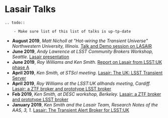 # Lasair Talks

```eval_rst
.. todo::

    - Make sure list of this list of talks is up-tp-date
```

*   **August 2019**, *Matt Nicholl at "Hot-wiring the Transient Universe" Northwestern University, Illinois.* [Talk and Demo session on LASAIR](https://sites.northwestern.edu/hotwired6/files/2019/08/NICHOLL.pdf)
*   **June 2019**, *Andy Lawrence at LSST Community Brokers Workshop, Seattle.* [Lasair presentation](https://lsst-uk.atlassian.net/wiki/download/attachments/745570305/201906_lawrence_lasair_cbw.pdf)
*   **June 2019**, *Roy Williams and Ken Smith.* [Report on Lasair from LSST:UK phase A](https://lsst-uk.atlassian.net/wiki/download/attachments/1146928/LUSC-A-08_lasair-ztf_transient_broker.pdf)
*   **April 2019**, *Ken Smith, at STScI meeting.* [Lasair: The UK: LSST Transient Server](https://lsst-uk.atlassian.net/wiki/download/attachments/745570305/Lasair_stsci_201904.pdf)
*   **April 2019**, *Roy Williams at the LSST:UK allhands meeting, Cardiff.* [Lasair: a ZTF broker and prototype LSST broker](https://lsst-uk.atlassian.net/wiki/download/attachments/745570305/20190514_williams_lasair.pdf)
*   **Feb 2019**, *Ken Smith, at DESC workshop, Berkeley.* [Lasair: a ZTF broker and prototype LSST broker](https://lsst-uk.atlassian.net/wiki/download/attachments/745570305/Lasair_LBNL_DESC_Broker_workshop_201902.pdf)
*   **January 2019**, *Ken Smith and the Lasair Team, Research Notes of the AAS, 3, 1.* [Lasair: The Transient Alert Broker for LSST:UK](https://iopscience.iop.org/article/10.3847/2515-5172/ab020f)




